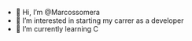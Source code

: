 - 👋 Hi, I’m @Marcossomera
- 👀 I’m interested in starting my carrer as a developer
- 🌱 I’m currently learning C

<!---
Marcossomera/Marcossomera is a ✨ special ✨ repository because its `README.md` (this file) appears on your GitHub profile.
You can click the Preview link to take a look at your changes.
--->
